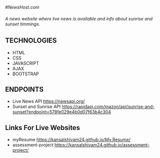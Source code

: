 #*NewsHost.com*

###### A news website where live news is available and info about sunrise and sunset timmings.
## TECHNOLOGIES
* HTML
* CSS
* JAVASCRIPT
* AJAX
* BOOTSTRAP

## ENDPOINTS
   
* Live News API                 https://newsapi.org/
* Sunset and Sunrise API        https://rapidapi.com/mazon/api/sunrise-and-sunset?endpoint=578fe029e4b0d07f63b4c304                    



## Links For Live Websites
* myResume              https://kansalshivam24.github.io/My.Resume/
* assessment-project    https://kansalshivam24.github.io/assessment-project/
        
